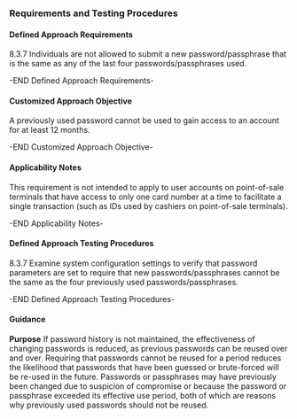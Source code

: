 ### Requirements and Testing Procedures

#### Defined Approach Requirements
8.3.7 Individuals are not allowed to submit a new password/passphrase that is the same as any of the last four passwords/passphrases used.

-END Defined Approach Requirements- 
#### Customized Approach Objective
A previously used password cannot be used to gain access to an account for at least 12 months.

-END Customized Approach Objective- 
#### Applicability Notes
This requirement is not intended to apply to user accounts on point-of-sale terminals that have access to only one card number at a time to facilitate a single transaction (such as IDs used by cashiers on point-of-sale terminals).

-END Applicability Notes- 
#### Defined Approach Testing Procedures
8.3.7 Examine system configuration settings to verify that password parameters are set to require that new passwords/passphrases cannot be the same as the four previously used passwords/passphrases.

-END Defined Approach Testing Procedures- 
#### Guidance
**Purpose**
If password history is not maintained, the effectiveness of changing passwords is reduced, as previous passwords can be reused over and over. Requiring that passwords cannot be reused for a period reduces the likelihood that passwords that have been guessed or brute-forced will be re-used in the future.
Passwords or passphrases may have previously been changed due to suspicion of compromise or because the password or passphrase exceeded its effective use period, both of which are reasons why previously used passwords should not be reused.